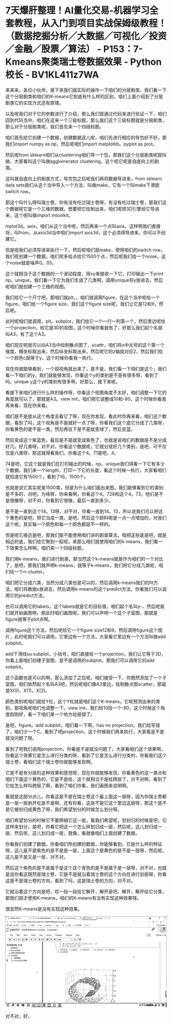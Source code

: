 # 7天爆肝整理！AI量化交易-机器学习全套教程，从入门到项目实战保姆级教程！（数据挖掘分析／大数据／可视化／投资／金融／股票／算法） - P153：7-Kmeans聚类瑞士卷数据效果 - Python校长 - BV1KL411z7WA

来来来，各位小伙伴，接下来我们就实际的操作一下咱们的分层剧类，我们看一下这个分层剧类和咱们的K-means它到底有什么样的区别，咱们上面介绍到了分层剧类它的实现方式还有原理。

以及呢我们对于它的参数进行了介绍，那么我们就通过代码来进行验证一下，咱们回到代码当中，咱们在这来一个三级标题，那么我们这个三级标题就是分层剧类，那么对于分层剧类呢，我们首先来一个四级标题。

咱们首先给它创建一个数据，创建数据这儿呢，咱们先进行相应的导包好不好，那我们import numpy as np，然后呢咱们import matplotlib。pyplot as prot。

然后呢from sklearn咱们从clusterring咱们导一个包，那我们这个分层剧类呢就叫做，大家看叫这个叫做agglomerator clustering，这个呢它呢是自底向上的剧类。

这叫做自底向上的剧类方式，导完包之后呢我们再将数据导进来，from sklearn data sets我们从这个当中导入一个方法，叫做make，它有一个叫make下滑嵌 switch row。

那这个叫什么呀叫瑞士卷，你有没有吃过瑞士卷呀，有没有吃过瑞士卷，那我们这个数据呢它是一个三维的数据，想要把它绘制出来，咱们呢把3D引擎给它导进来，这个呢叫做import mtoolkit。

mplot3d。axis，咱们从这个当中呢，然后再来一个点叫axis，这样啊我们直接将，叫from，从axis3d当中咱们import axis3d，这个必须得导进来，你可以不创建它。

但是呢我们必须导进来执行一下，然后呢咱们就make，使用咱们的switch row，我们呢创建一个数据，咱们呢多给点给它1500个点，然后呢我们给一个noise，这个noise就是噪声0。05。

这个就相当于这个数据的一个波动程度，用xy来接收一下它，打印输出一下print np。unique，我们看一下它为我们生成了几类啊，调用unique将y放进去，然后呢咱们就创建一个三维的视图。

我们给它一个尺寸吧，那咱们就plt。，咱们就调用figure，在这个当中呢给一个figure，咱们给一个figure size，我们这个figure size呢，我们让它是12和9，然后呢。

此时呢咱们就调用，plt。subplot，我们给它一个一行一列第一个，然后里边呢给一个projection，给它是3D的视图，这个时候你看就有了，好那么我们起个名就叫A3，有了这个A3。

咱们现在呢就可以向A3当中绘制散点图了，scattr，咱们将x中光号的这个第一个维度，横坐标取出来，然后纵坐标取出来，然后呢它的z轴就对应2，然后我们给一个颜色c就等于y，这个时候你看我一执行。

现在你就能够看到，一个锐视角就出来了，是不是，我们看一下咱们是这个，我们看一下咱们的y，我们就能够发现，你看这个y的类别是不是有很多呀，看到了吗，unique y这个y的类别有很多啊，好那么，接下来呢。

看接下来咱们进行什么样的操作呀，你看这个视图角度不太好，咱们调整一下它的角度就可以了，那就是A3。view init，咱们把它调整成10和-80，这个时候你看我再来看，现在你来看。

咱们是不是就从这个角度去看它了呀，现在你发现，看此时你再来看，咱们这个数据，看到了吗，这个视角是不是就好一点了呀，你看我们这个底它分成了几类呀，你看黄色的是不是一类，然后再往下是不是就变绿了，然后变蓝。

然后变成这个紫蓝色，最后是不是就变成紫色了，也就是说咱们的数据是不是分成好几，好几类呀，对不对，你看这个数据呢，它就分成好几个类别，是吧，可不仅仅是八类呀，那这就得看我们，你看这个4。71是吧，4。

74是吧，它这个就是我们在打印输出的时候，np。unique我们得看一下它有多少个数据，我们来一个length，打印一下它的长度，看这个时候一执行，大家看咱们就知道它有1500个，看到了吗，1500个。

也就是说它其实呢是1500类，但是为什么咱们画出来图，我们能够看到它的类别是不多的，对吧，为啥呀，你来看啊，你看这个4。728和这个4。73，他们是不是很像呀，对不对，你看到它很像，最后一直到多少。

是不是一直到这个14。13呀，对不对，你看一直到14。13，所以说我们可以把这个黄色的是吧，把它当成一类，是吧，然后这个颜料呢是一点一点增加的，对我们这个呢，其实每一个颜色和每一个颜色都是不一样的。

但是呢它接近是吧，那我们能不能使用咱们讲的剧类算法，咱把这些底是吧，就是相近的底，我们给它聚到一起呢，来那么咱们就使用咱们的k-means，我们看一下效果怎么样啊，咱们来一个四级标题。

我们用k-means，我们进行剧类，那当然这个k-means就是作为咱们的一个对比了，是吧，那我们就声明k-means，就等于k-means，我们把它分成几类呢，咱们给一个n-cluster。

咱们把它分成六类，当然分成八类也是可以的，然后调用k-means我们的fit方法，咱们将数据x放进去，然后调用k-means的这个predict方法，你看我们可以调用它的predict方法。

也可以调用它的labels，这个labels就是它的目标值，咱们起个名叫y-，然后呢我们就开始画图啊，那此时咱们画图呢，我们可以声明一个这个子室图，那就是figure就等于plot点啊。

调用figure这个方法，然后呢给它一个figure size12和9，然后调用figure这个图片，此时呢我们可以调用，它里边有一个方法，大家看它里边有一个方法叫做add subplot。

add下滑线su subplot，小括号，咱们直接给一个projection，我们让它等于3D，你看上面咱们创建子室图，是不是调用的subplot，那我们可以调用它的add subplot。

这个函数也是可以的啊，那么添加了之后呢，咱们接受一下，你既然添加了一个子室图，咱们依然起个名叫A3吧，然后呢咱们像A3里边，绘制散点图scatter，那就是X(0)，X(1)，X(2)。

颜色类别呢咱们就给Y杠，这个Y杠就是咱们这个K-means，它呢预测出来的类别，那视角呢咱们也调整一下，view init，我们给10给一个-80，这个时候这个角度刚刚好，看一下咱们某一个地方给报错了。

是吧，figure。add subplot，咱们看一下啊，has no projection，我们给写错了，咱们少一个C，看到了吧projection，这个时候我们再来执行，大家看是不是就没问题了呀。

看到了吧我们调用projection，你看是不是就没问题了，大家看咱们这个效果啊，你看这个效果它是怎么进行分类的呀，看到了它是怎么进行分类的，你看我们这个瑞士卷，看咱们这个瑞士卷你就能够发现啊。

它是不是有分层的这种效果和感觉呀，现在你就能够发现，你看黄色的这一类点和咱们下面这个黄色的，它是不是给，这个就相当于是给跨层了，对不对啊，看到了它给怎么样叫跨层了啊，看到了咱们你看，我们画图来说明啊。

看就是这部分点儿，你看这是不是在瑞士卷这个最上面这一层呀，因为你瑞士卷都是一层一层剥开吃是不是啊，还有你看，这是不是它这个里边这层呀，那这个是不是它被划归成黄色了呀，我们希望划分的时候怎么划分呀。

咱们希望划分的时候它不要跨越它这一层，看我们希望呢，划划归的时候是吧，它这样来划分，是吧，你看它把这一个怎么样划归成一层，然后呢，这儿划归成一层，然后呢，这儿划归成一层，就像，看就像咱们上面创建了数据。

你看我们创建了数据，你看咱们所创建的数据，你能够看到，它是什么样的特征呀，这儿是不是紫色的是不是是一层，上面这个是黄色的是不是一层呀，然后呢，这儿是不是又是一层，对不对。

然后这个紫色的是不是属于是这个这个青色的是不是属于是一层呀，对不对，也就是说你看这既然是瑞士卷，它是不是就沿着瑞士卷的这个方向在进行划层呀，你看这是不是瑞士卷的方向，看到了吗，这是瑞士卷的方向，对不对。

它就沿着这个方向是吧，哎一段一段给它解开，解开是吧，解开，解开给它分类，那我们刚才使用K-means，咱们的K-means有没有实现这种效果呀。

很显然K-means是没有实现这种效果。

![](img/3cbbeedb521b1dca70274c2d57bb6697_1.png)

对不对，好。